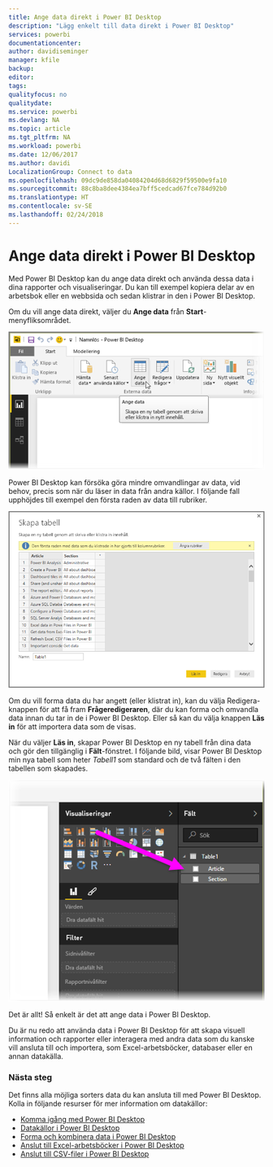 ```yaml
---
title: Ange data direkt i Power BI Desktop
description: "Lägg enkelt till data direkt i Power BI Desktop"
services: powerbi
documentationcenter: 
author: davidiseminger
manager: kfile
backup: 
editor: 
tags: 
qualityfocus: no
qualitydate: 
ms.service: powerbi
ms.devlang: NA
ms.topic: article
ms.tgt_pltfrm: NA
ms.workload: powerbi
ms.date: 12/06/2017
ms.author: davidi
LocalizationGroup: Connect to data
ms.openlocfilehash: 09dc9de858da04084204d68d6829f59500e9fa10
ms.sourcegitcommit: 88c8ba8dee4384ea7bff5cedcad67fce784d92b0
ms.translationtype: HT
ms.contentlocale: sv-SE
ms.lasthandoff: 02/24/2018
---
```

# <a name="enter-data-directly-into-power-bi-desktop"></a>Ange data direkt i Power BI Desktop
Med Power BI Desktop kan du ange data direkt och använda dessa data i dina rapporter och visualiseringar. Du kan till exempel kopiera delar av en arbetsbok eller en webbsida och sedan klistrar in den i Power BI Desktop.

Om du vill ange data direkt, väljer du **Ange data** från **Start**-menyfliksområdet.

![](media/desktop-enter-data-directly-into-desktop/enter-data-directly_1.png)

Power BI Desktop kan försöka göra mindre omvandlingar av data, vid behov, precis som när du läser in data från andra källor. I följande fall upphöjdes till exempel den första raden av data till rubriker.

![](media/desktop-enter-data-directly-into-desktop/enter-data-directly_2.png)

Om du vill forma data du har angett (eller klistrat in), kan du välja Redigera-knappen för att få fram **Frågeredigeraren**, där du kan forma och omvandla data innan du tar in de i Power BI Desktop. Eller så kan du välja knappen **Läs in** för att importera data som de visas.

När du väljer **Läs in**, skapar Power BI Desktop en ny tabell från dina data och gör den tillgänglig i **Fält**-fönstret. I följande bild, visar Power BI Desktop min nya tabell som heter *Tabell1* som standard och de två fälten i den tabellen som skapades.

![](media/desktop-enter-data-directly-into-desktop/enter-data-directly_3.png)

Det är allt! Så enkelt är det att ange data i Power BI Desktop.

Du är nu redo att använda data i Power BI Desktop för att skapa visuell information och rapporter eller interagera med andra data som du kanske vill ansluta till och importera, som Excel-arbetsböcker, databaser eller en annan datakälla.

### <a name="next-steps"></a>Nästa steg
Det finns alla möjliga sorters data du kan ansluta till med Power BI Desktop. Kolla in följande resurser för mer information om datakällor:

* [Komma igång med Power BI Desktop](desktop-getting-started.md)
* [Datakällor i Power BI Desktop](desktop-data-sources.md)
* [Forma och kombinera data i Power BI Desktop](desktop-shape-and-combine-data.md)
* [Anslut till Excel-arbetsböcker i Power BI Desktop](desktop-connect-excel.md)   
* [Anslut till CSV-filer i Power BI Desktop](desktop-connect-csv.md)   

